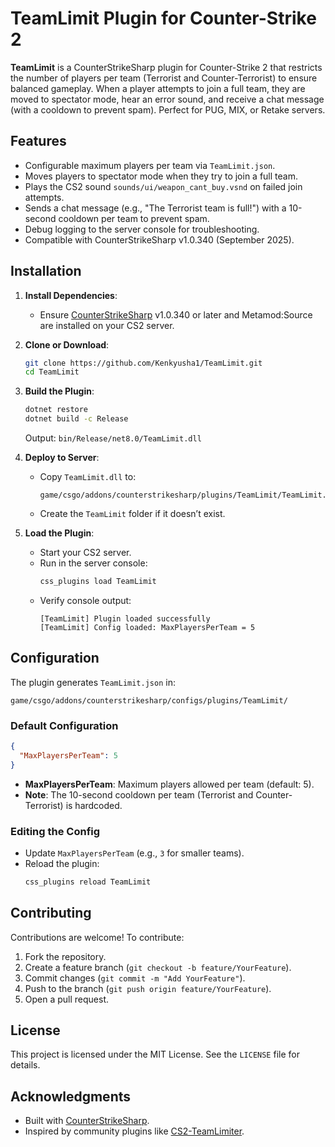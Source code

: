 # TeamLimit Plugin for Counter-Strike 2

**TeamLimit** is a CounterStrikeSharp plugin for Counter-Strike 2 that restricts the number of players per team (Terrorist and Counter-Terrorist) to ensure balanced gameplay. When a player attempts to join a full team, they are moved to spectator mode, hear an error sound, and receive a chat message (with a cooldown to prevent spam). Perfect for PUG, MIX, or Retake servers.

## Features
- Configurable maximum players per team via `TeamLimit.json`.
- Moves players to spectator mode when they try to join a full team.
- Plays the CS2 sound `sounds/ui/weapon_cant_buy.vsnd` on failed join attempts.
- Sends a chat message (e.g., "The Terrorist team is full!") with a 10-second cooldown per team to prevent spam.
- Debug logging to the server console for troubleshooting.
- Compatible with CounterStrikeSharp v1.0.340 (September 2025).

## Installation
1. **Install Dependencies**:
   - Ensure [CounterStrikeSharp](https://github.com/roflmuffin/CounterStrikeSharp) v1.0.340 or later and Metamod:Source are installed on your CS2 server.

2. **Clone or Download**:
   ```bash
   git clone https://github.com/Kenkyusha1/TeamLimit.git
   cd TeamLimit
   ```

3. **Build the Plugin**:
   ```bash
   dotnet restore
   dotnet build -c Release
   ```
   Output: `bin/Release/net8.0/TeamLimit.dll`

4. **Deploy to Server**:
   - Copy `TeamLimit.dll` to:
     ```
     game/csgo/addons/counterstrikesharp/plugins/TeamLimit/TeamLimit.dll
     ```
   - Create the `TeamLimit` folder if it doesn’t exist.

5. **Load the Plugin**:
   - Start your CS2 server.
   - Run in the server console:
     ```bash
     css_plugins load TeamLimit
     ```
   - Verify console output:
     ```
     [TeamLimit] Plugin loaded successfully
     [TeamLimit] Config loaded: MaxPlayersPerTeam = 5
     ```

## Configuration
The plugin generates `TeamLimit.json` in:
```
game/csgo/addons/counterstrikesharp/configs/plugins/TeamLimit/
```

### Default Configuration
```json
{
  "MaxPlayersPerTeam": 5
}
```

- **MaxPlayersPerTeam**: Maximum players allowed per team (default: 5).
- **Note**: The 10-second cooldown per team (Terrorist and Counter-Terrorist) is hardcoded.

### Editing the Config
- Update `MaxPlayersPerTeam` (e.g., `3` for smaller teams).
- Reload the plugin:
  ```bash
  css_plugins reload TeamLimit
  ```

## Contributing
Contributions are welcome! To contribute:
1. Fork the repository.
2. Create a feature branch (`git checkout -b feature/YourFeature`).
3. Commit changes (`git commit -m "Add YourFeature"`).
4. Push to the branch (`git push origin feature/YourFeature`).
5. Open a pull request.

## License
This project is licensed under the MIT License. See the `LICENSE` file for details.

## Acknowledgments
- Built with [CounterStrikeSharp](https://github.com/roflmuffin/CounterStrikeSharp).
- Inspired by community plugins like [CS2-TeamLimiter](https://github.com/Ferks-FK/CS2-TeamLimiter).
